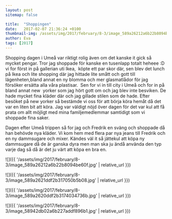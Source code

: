 ```yaml
---
layout: post
sitemap: false

title:  "Shoppingen"
date:   2017-02-07 21:36:24 +0100
thumbnail-img: /assets/img/2017/february/8-3/image_589a26212a6b22b8094be60f.jpg
author: Eva
tags: [2017]
---
```


Shopping dagen i Umeå var riktigt rolig även om det kanske it gick så mycket pengar. Tror jag shoppade för kanske en tusenlapp totalt heheee :D vi for först in på gallerian uti Ikea,  köpte ett par skor där, sen blev det lunch på Ikea och lite shopping där jag hittade lite smått och gott till lägenheten,bland annat en ny blomma och mer glasmatlådor för jag försöker ersätta alla våra plastisar.  Sen for vi in till city i Umeå och for in på bland annat new  yorker som jag hört gott om och jag blev inte besviken. De hade mycket fina kläder där och jag gillade stilen som de hade. Efter besöket på new yorker så bestämde vi oss för att börja köra hemåt då det var en liten bit att köra. Jag var väldigt nöjd över dagen för det var kul att få prata om allt möjligt med mina familjemedlemmar samtidigt som vi shoppade fina saker. 

Dagen efter Umeå trippen så for jag och Fredrik en sväng och shoppade då han behövde nya kläder. Vi kom hem med flera par nya jeans till Fredrik och en ny dammsugare och mixer. Kändes väl it så jättekul att köpa ny dammsugare då de är ganska dyra men man ska ju ändå använda den typ varje dag så då är det ju värt att köpa en bra en.

![]({{ '/assets/img/2017/february/8-3/image_589a26212a6b22b8094be60f.jpg'  | relative_url }})

![]({{ '/assets/img/2017/february/8-3/image_589a2621ddf2b317050b5b08.jpg'  | relative_url }})

![]({{ '/assets/img/2017/february/8-3/image_589a2620ddf2b3174034736b.jpg'  | relative_url }})

![]({{ '/assets/img/2017/february/8-3/image_58942db02a6b227addf896b1.jpg'  | relative_url }})

